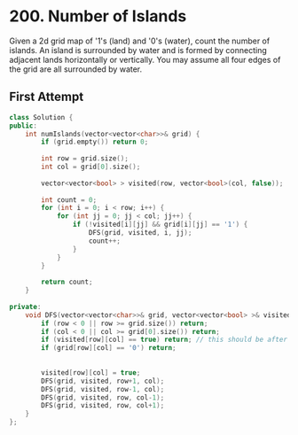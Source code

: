 # 200. Number of Islands

Given a 2d grid map of '1's (land) and '0's (water), count the number of islands. An island is surrounded by water and is formed by connecting adjacent lands horizontally or vertically. You may assume all four edges of the grid are all surrounded by water.

## First Attempt

```c++
class Solution {
public:
    int numIslands(vector<vector<char>>& grid) {
        if (grid.empty()) return 0;
        
        int row = grid.size();
        int col = grid[0].size();
        
        vector<vector<bool> > visited(row, vector<bool>(col, false));
        
        int count = 0;
        for (int i = 0; i < row; i++) {
            for (int jj = 0; jj < col; jj++) {
                if (!visited[i][jj] && grid[i][jj] == '1') {
                    DFS(grid, visited, i, jj);
                    count++;
                }
            } 
        }
        
        return count;
    }
    
private:
    void DFS(vector<vector<char>>& grid, vector<vector<bool> >& visited, int row, int col) {
        if (row < 0 || row >= grid.size()) return;
        if (col < 0 || col >= grid[0].size()) return;
        if (visited[row][col] == true) return; // this should be after the index check
        if (grid[row][col] == '0') return;
        
        
        visited[row][col] = true;
        DFS(grid, visited, row+1, col);
        DFS(grid, visited, row-1, col);
        DFS(grid, visited, row, col-1);
        DFS(grid, visited, row, col+1);
    }
};
```